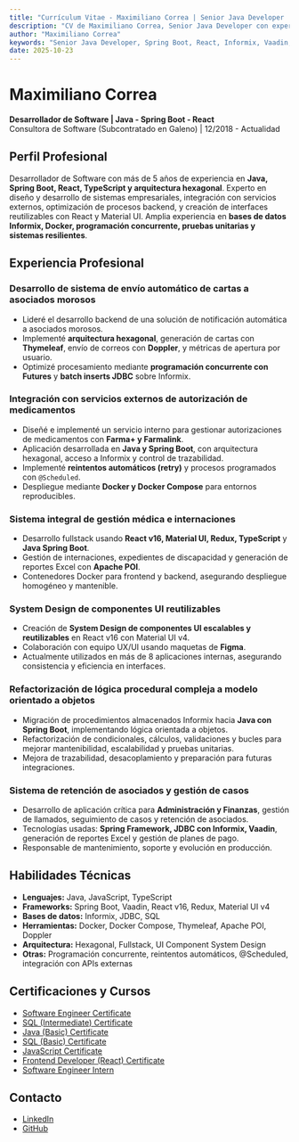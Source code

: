 ```yaml
---
title: "Currículum Vitae - Maximiliano Correa | Senior Java Developer | Spring Boot Expert"
description: "CV de Maximiliano Correa, Senior Java Developer con experiencia en Spring Boot, React, Informix y arquitectura de software. Disponible para oportunidades en Buenos Aires, Argentina."
author: "Maximiliano Correa"
keywords: "Senior Java Developer, Spring Boot, React, Informix, Vaadin, Backend, Frontend, Buenos Aires, Argentina"
date: 2025-10-23
---
```


# Maximiliano Correa
**Desarrollador de Software | Java - Spring Boot - React**  
Consultora de Software (Subcontratado en Galeno) | 12/2018 - Actualidad  

## Perfil Profesional
Desarrollador de Software con más de 5 años de experiencia en **Java, Spring Boot, React, TypeScript y arquitectura hexagonal**. Experto en diseño y desarrollo de sistemas empresariales, integración con servicios externos, optimización de procesos backend, y creación de interfaces reutilizables con React y Material UI. Amplia experiencia en **bases de datos Informix, Docker, programación concurrente, pruebas unitarias y sistemas resilientes**.

## Experiencia Profesional

### Desarrollo de sistema de envío automático de cartas a asociados morosos
- Lideré el desarrollo backend de una solución de notificación automática a asociados morosos.
- Implementé **arquitectura hexagonal**, generación de cartas con **Thymeleaf**, envío de correos con **Doppler**, y métricas de apertura por usuario.
- Optimizé procesamiento mediante **programación concurrente con Futures** y **batch inserts JDBC** sobre Informix.

### Integración con servicios externos de autorización de medicamentos
- Diseñé e implementé un servicio interno para gestionar autorizaciones de medicamentos con **Farma+ y Farmalink**.
- Aplicación desarrollada en **Java y Spring Boot**, con arquitectura hexagonal, acceso a Informix y control de trazabilidad.
- Implementé **reintentos automáticos (retry)** y procesos programados con `@Scheduled`.
- Despliegue mediante **Docker y Docker Compose** para entornos reproducibles.

### Sistema integral de gestión médica e internaciones
- Desarrollo fullstack usando **React v16, Material UI, Redux, TypeScript** y **Java Spring Boot**.
- Gestión de internaciones, expedientes de discapacidad y generación de reportes Excel con **Apache POI**.
- Contenedores Docker para frontend y backend, asegurando despliegue homogéneo y mantenible.

### System Design de componentes UI reutilizables
- Creación de **System Design de componentes UI escalables y reutilizables** en React v16 con Material UI v4.
- Colaboración con equipo UX/UI usando maquetas de **Figma**.
- Actualmente utilizados en más de 8 aplicaciones internas, asegurando consistencia y eficiencia en interfaces.

### Refactorización de lógica procedural compleja a modelo orientado a objetos
- Migración de procedimientos almacenados Informix hacia **Java con Spring Boot**, implementando lógica orientada a objetos.
- Refactorización de condicionales, cálculos, validaciones y bucles para mejorar mantenibilidad, escalabilidad y pruebas unitarias.
- Mejora de trazabilidad, desacoplamiento y preparación para futuras integraciones.

### Sistema de retención de asociados y gestión de casos
- Desarrollo de aplicación crítica para **Administración y Finanzas**, gestión de llamados, seguimiento de casos y retención de asociados.
- Tecnologías usadas: **Spring Framework, JDBC con Informix, Vaadin**, generación de reportes Excel y gestión de planes de pago.
- Responsable de mantenimiento, soporte y evolución en producción.

## Habilidades Técnicas
- **Lenguajes:** Java, JavaScript, TypeScript  
- **Frameworks:** Spring Boot, Vaadin, React v16, Redux, Material UI v4  
- **Bases de datos:** Informix, JDBC, SQL  
- **Herramientas:** Docker, Docker Compose, Thymeleaf, Apache POI, Doppler  
- **Arquitectura:** Hexagonal, Fullstack, UI Component System Design  
- **Otras:** Programación concurrente, reintentos automáticos, @Scheduled, integración con APIs externas

## Certificaciones y Cursos
- [Software Engineer Certificate](https://www.hackerrank.com/certificates/790431f5f5c7)  
- [SQL (Intermediate) Certificate](https://www.hackerrank.com/certificates/5b7633aa47b3)  
- [Java (Basic) Certificate](https://www.hackerrank.com/certificates/e8d51431993b)  
- [SQL (Basic) Certificate](https://www.hackerrank.com/certificates/d2438b9edbbf)  
- [JavaScript Certificate](https://www.freecodecamp.org/certification/MaximilianoCorrea/javascript-algorithms-and-data-structures)  
- [Frontend Developer (React) Certificate](https://www.hackerrank.com/certificates/b97a5d1c91e3)  
- [Software Engineer Intern](https://www.hackerrank.com/certificates/cb744c10958b)  

## Contacto
- [LinkedIn](https://www.linkedin.com/in/maxicorrea/)  
- [GitHub](https://github.com/MaxiCorrea)  
